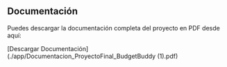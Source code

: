 ## Documentación

Puedes descargar la documentación completa del proyecto en PDF desde aquí:

[Descargar Documentación](./app/Documentacion_ProyectoFinal_BudgetBuddy (1).pdf)

